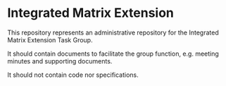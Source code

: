 
# Integrated Matrix Extension

This repository represents an administrative repository for the Integrated Matrix Extension Task Group.

It should contain documents to facilitate the group function, e.g. meeting minutes and supporting documents.

It should not contain code nor specifications.
